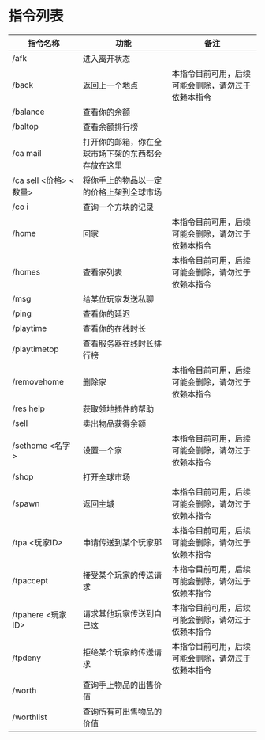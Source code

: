 # 指令列表
| 指令名称               | 功能                        | 备注                        |
|--------------------|---------------------------|---------------------------|
| /afk               | 进入离开状态                    |                           | 
| /back              | 返回上一个地点                   | 本指令目前可用，后续可能会删除，请勿过于依赖本指令 |
| /balance           | 查看你的余额                    |                           |
| /baltop            | 查看余额排行榜                   |                           |
| /ca mail           | 打开你的邮箱，你在全球市场下架的东西都会存放在这里 |                           |
| /ca sell <价格> <数量> | 将你手上的物品以一定的价格上架到全球市场      |                           |
| /co i              | 查询一个方块的记录                 |                           |
| /home              | 回家                        | 本指令目前可用，后续可能会删除，请勿过于依赖本指令 |
| /homes             | 查看家列表                     | 本指令目前可用，后续可能会删除，请勿过于依赖本指令 |
| /msg               | 给某位玩家发送私聊                 |                           |
| /ping              | 查看你的延迟                    |                           |
| /playtime          | 查看你的在线时长                  |                           |
| /playtimetop       | 查看服务器在线时长排行榜              |                           |
| /removehome        | 删除家                       | 本指令目前可用，后续可能会删除，请勿过于依赖本指令 |
| /res help          | 获取领地插件的帮助                 |                           |
| /sell              | 卖出物品获得余额                  |                           |
| /sethome <名字>      | 设置一个家                     | 本指令目前可用，后续可能会删除，请勿过于依赖本指令 |
| /shop              | 打开全球市场                    |                           |
| /spawn             | 返回主城                      | 本指令目前可用，后续可能会删除，请勿过于依赖本指令 |
| /tpa <玩家ID>        | 申请传送到某个玩家那                | 本指令目前可用，后续可能会删除，请勿过于依赖本指令 |
| /tpaccept          | 接受某个玩家的传送请求               | 本指令目前可用，后续可能会删除，请勿过于依赖本指令 |
| /tpahere <玩家ID>    | 请求其他玩家传送到自己这              | 本指令目前可用，后续可能会删除，请勿过于依赖本指令 |
| /tpdeny            | 拒绝某个玩家的传送请求               | 本指令目前可用，后续可能会删除，请勿过于依赖本指令 |
| /worth             | 查询手上物品的出售价值               |                           |
| /worthlist         | 查询所有可出售物品的价值              |                           |